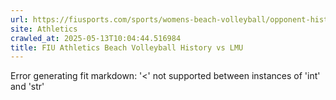 ```yaml
---
url: https://fiusports.com/sports/womens-beach-volleyball/opponent-history/lmu/127
site: Athletics
crawled_at: 2025-05-13T10:04:44.516984
title: FIU Athletics Beach Volleyball History vs LMU
---
```


Error generating fit markdown: '<' not supported between instances of 'int' and 'str'